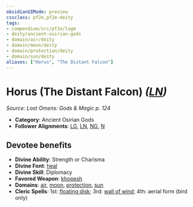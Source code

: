 ```yaml
---
obsidianUIMode: preview
cssclass: pf2e,pf2e-deity
tags:
- compendium/src/pf2e/logm
- deity/ancient-osirian-gods
- domain/air/deity
- domain/moon/deity
- domain/protection/deity
- domain/sun/deity
aliases: ["Horus", "The Distant Falcon"]
---
```

# Horus (The Distant Falcon) *([LN](../../../rules/traits/lawful-neutral-b1.md))*  
*Source: Lost Omens: Gods & Magic p. 124*  

- **Category**: Ancient Osirian Gods
- **Follower Alignments**: [LG](../../../rules/traits/lawful-goo-b1.md), [LN](../../../rules/traits/lawful-neutral-b1.md), [NG](../../../rules/traits/neutral-good-b1.md), [N](../../../rules/traits/neutral-b1.md)

## Devotee benefits

- **Divine Ability**: Strength or Charisma
- **Divine Font**: [heal](../../spells/heal.md)
- **Divine Skill**: Diplomacy
- **Favored Weapon**: [khopesh](../../equipment/items/khopesh-logm.md)
- **Domains**: [air](../domains.md#Air), [moon](../domains.md#Moon), [protection](../domains.md#Protection), [sun](../domains.md#Sun)
- **Cleric Spells**: 1st: [floating disk](../../spells/floating-disk.md); 3rd: [wall of wind](../../spells/wall-of-wind.md); 4th: aerial form (bird only)